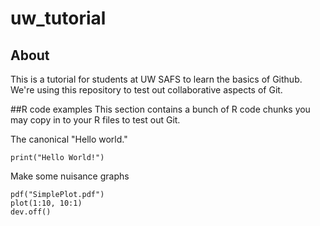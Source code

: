 # uw_tutorial
## About
This is a tutorial for students at UW SAFS to learn the basics of Github. We're using this repository to test out collaborative aspects of Git.

##R code examples
This section contains a bunch of R code chunks you may copy in to your R files to test out Git.

The canonical "Hello world."

```{r}
print("Hello World!")
```
Make some nuisance graphs

```{r}
pdf("SimplePlot.pdf")
plot(1:10, 10:1)
dev.off()
```

```{r}

```
